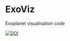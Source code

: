 # ExoViz
Exoplanet visualisation code 

[![DOI](https://zenodo.org/badge/DOI/10.5281/zenodo.5432124.svg)]()
